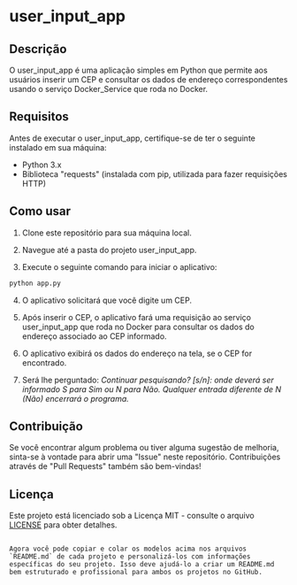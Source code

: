 # user_input_app

## Descrição

O user_input_app é uma aplicação simples em Python que permite aos usuários inserir um CEP e consultar os dados de endereço correspondentes usando o serviço Docker_Service que roda no Docker.

## Requisitos

Antes de executar o user_input_app, certifique-se de ter o seguinte instalado em sua máquina:

- Python 3.x
- Biblioteca "requests" (instalada com pip, utilizada para fazer requisições HTTP)

## Como usar

1. Clone este repositório para sua máquina local.

2. Navegue até a pasta do projeto user_input_app.

3. Execute o seguinte comando para iniciar o aplicativo:

```bash
python app.py
```

4. O aplicativo solicitará que você digite um CEP.

5. Após inserir o CEP, o aplicativo fará uma requisição ao serviço user_input_app que roda no Docker para consultar os dados do endereço associado ao CEP informado.

6. O aplicativo exibirá os dados do endereço na tela, se o CEP for encontrado.

7. Será lhe perguntado: *Continuar pesquisando? [s/n]: onde deverá ser informado S para Sim ou N para Não. Qualquer entrada diferente de N (Não) encerrará o programa.* 


## Contribuição

Se você encontrar algum problema ou tiver alguma sugestão de melhoria, sinta-se à vontade para abrir uma "Issue" neste repositório. Contribuições através de "Pull Requests" também são bem-vindas!

## Licença

Este projeto está licenciado sob a Licença MIT - consulte o arquivo [LICENSE](LICENSE) para obter detalhes.
```

Agora você pode copiar e colar os modelos acima nos arquivos `README.md` de cada projeto e personalizá-los com informações específicas do seu projeto. Isso deve ajudá-lo a criar um README.md bem estruturado e profissional para ambos os projetos no GitHub.